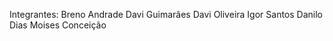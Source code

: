 Integrantes:
  Breno Andrade
  Davi Guimarães
  Davi Oliveira
  Igor Santos
  Danilo Dias
  Moises Conceição
